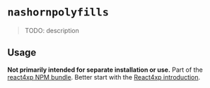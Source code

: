 # `nashornpolyfills`

> TODO: description

## Usage

**Not primarily intended for separate installation or use.** Part of the [react4xp NPM bundle](https://www.npmjs.com/package/react4xp). Better start with the [React4xp introduction](https://developer.enonic.com/templates/react4xp).
